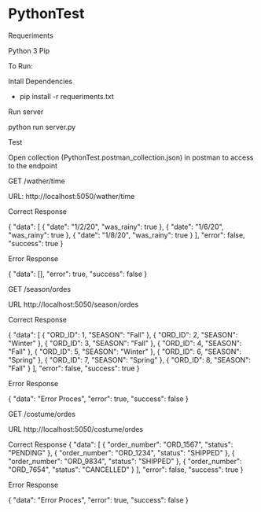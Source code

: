 # PythonTest

Requeriments

Python 3
Pip

To Run:

Intall Dependencies

- pip install -r requeriments.txt

Run server

python run server.py

Test

Open collection (PythonTest.postman_collection.json) in postman to access to the endpoint

GET /wather/time

URL: http://localhost:5050/wather/time

Correct Response

{
    "data": [
        {
            "date": "1/2/20",
            "was_rainy": true
        },
        {
            "date": "1/6/20",
            "was_rainy": true
        },
        {
            "date": "1/8/20",
            "was_rainy": true
        }
    ],
    "error": false,
    "success": true
}

Error Response 

{
    "data": [],
    "error": true,
    "success": false
}

GET /season/ordes

URL http://localhost:5050/season/ordes

Correct Response

{
    "data": [
        {
            "ORD_ID": 1,
            "SEASON": "Fall"
        },
        {
            "ORD_ID": 2,
            "SEASON": "Winter"
        },
        {
            "ORD_ID": 3,
            "SEASON": "Fall"
        },
        {
            "ORD_ID": 4,
            "SEASON": "Fall"
        },
        {
            "ORD_ID": 5,
            "SEASON": "Winter"
        },
        {
            "ORD_ID": 6,
            "SEASON": "Spring"
        },
        {
            "ORD_ID": 7,
            "SEASON": "Spring"
        },
        {
            "ORD_ID": 8,
            "SEASON": "Fall"
        }
    ],
    "error": false,
    "success": true
}

Error Response

{
    "data": "Error Proces",
    "error": true,
    "success": false
}

GET /costume/ordes

URL http://localhost:5050/costume/ordes

Correct Response 
{
    "data": [
        {
            "order_number": "ORD_1567",
            "status": "PENDING"
        },
        {
            "order_number": "ORD_1234",
            "status": "SHIPPED"
        },
        {
            "order_number": "ORD_9834",
            "status": "SHIPPED"
        },
        {
            "order_number": "ORD_7654",
            "status": "CANCELLED"
        }
    ],
    "error": false,
    "success": true
}

Error Response

{
    "data": "Error Proces",
    "error": true,
    "success": false
}
